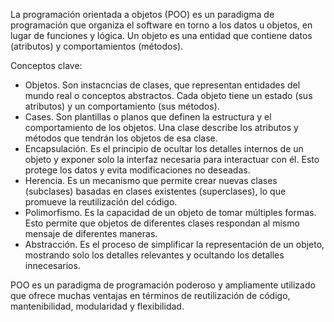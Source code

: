 La programación orientada a objetos (POO) es un paradigma de programación
que organiza  el software en torno a los datos u objetos, en lugar de funciones
y lógica. Un objeto es una entidad que contiene datos (atributos) y
comportamientos (métodos).

Conceptos clave:
- Objetos. Son instacncias de clases, que representan entidades del mundo real
o conceptos abstractos. Cada objeto tiene un estado (sus atributos) y un comportamiento
(sus métodos).
- Cases. Son plantillas o planos que definen la estructura y el comportamiento
de los objetos. Una clase describe los atributos y métodos que tendrán los objetos de esa clase.
- Encapsulación. Es el principio de ocultar los detalles internos de un objeto y
exponer solo la interfaz necesaria para interactuar con él. Esto protege los datos
y evita modificaciones no deseadas.
- Herencia. Es un mecanismo que permite crear nuevas clases (subclases) basadas en clases
existentes (superclases), lo que promueve la reutilización del código.
- Polimorfismo. Es la capacidad de un objeto de tomar múltiples formas. Esto permite que objetos 
de diferentes clases respondan al mismo mensaje de diferentes maneras.
- Abstracción. Es el proceso de simplificar la representación de un objeto, mostrando
solo los detalles relevantes y ocultando los detalles innecesarios.

POO es un paradigma de programación poderoso y ampliamente utilizado que ofrece
muchas ventajas en términos de reutilización de código, mantenibilidad, modularidad
y flexibilidad.

